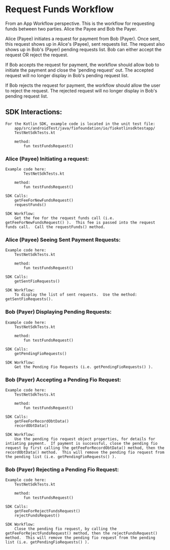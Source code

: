# Request Funds Workflow

From an App Workflow perspective.  This is the workflow for requesting funds between two parties.  Alice the Payee and Bob the Payer.

Alice (Payee) initiates a request for payment from Bob (Payer).  Once sent, this request shows up in Alice's (Payee), sent requests list.  The request also shows up in Bob's (Payer) pending requests list.  Bob can either accept the request OR reject the request.

If Bob accepts the request for payment, the workflow should allow bob to initiate the payment and close the 'pending request' out.  The accepted request will no longer display in Bob's pending request list.

If Bob rejects the request for payment, the workflow should allow the user to reject the request.  The rejected request will no longer display in Bob's pending request list.

## SDK Interactions:

	For the Kotlin SDK, example code is located in the unit test file:
		app/src/androidTest/java/fiofoundation/io/fiokotlinsdktestapp/
		TestNetSdkTests.kt

		method:
			fun testFundsRequest()

### Alice (Payee) Initiating a request:

	Example code here:
			TestNetSdkTests.kt

		method:
			fun testFundsRequest()

	SDK Calls:
		getFeeForNewFundsRequest()
		requestFunds()

	SDK Workflow:
		Get the fee for the request funds call (i.e. getFeeForNewFundsRequest() ).  This fee is passed into the request funds call.  Call the requestFunds() method.

### Alice (Payee) Seeing Sent Payment Requests:

	Example code here:
		TestNetSdkTests.kt

		method:
			fun testFundsRequest()

	SDK Calls:
		getSentFioRequests()

	SDK Workflow:
		To display the list of sent requests.  Use the method: getSentFioRequests().

### Bob (Payer) Displaying Pending Requests:

	Example code here:
		TestNetSdkTests.kt

		method:
			fun testFundsRequest()

	SDK Calls:
		getPendingFioRequests()

	SDK Workflow:
		Get the Pending Fio Requests (i.e. getPendingFioRequests() ).	

### Bob (Payer) Accepting a Pending Fio Request:
	Example code here:
		TestNetSdkTests.kt

		method:
			fun testFundsRequest()

	SDK Calls:
		getFeeForRecordObtData()
		recordObtData()

	SDK Workflow:	
		Use the pending fio request object properties, for details for intiating payment.  If payment is successful, close the pending fio request by first calling the getFeeForRecordObtData() method, then the recordObtData() method.  This will remove the pending fio request from the pending list (i.e. getPendingFioRequests() ).

### Bob (Payer) Rejecting a Pending Fio Request:
	Example code here:
		TestNetSdkTests.kt

		method:
			fun testFundsRequest()

	SDK Calls:
		getFeeForRejectFundsRequest()
		rejectFundsRequest()

	SDK Workflow:	
		Close the pending fio request, by calling the getFeeForRejectFundsRequest() method, then the rejectFundsRequest() method.  This will remove the pending fio request from the pending list (i.e. getPendingFioRequests() ).
